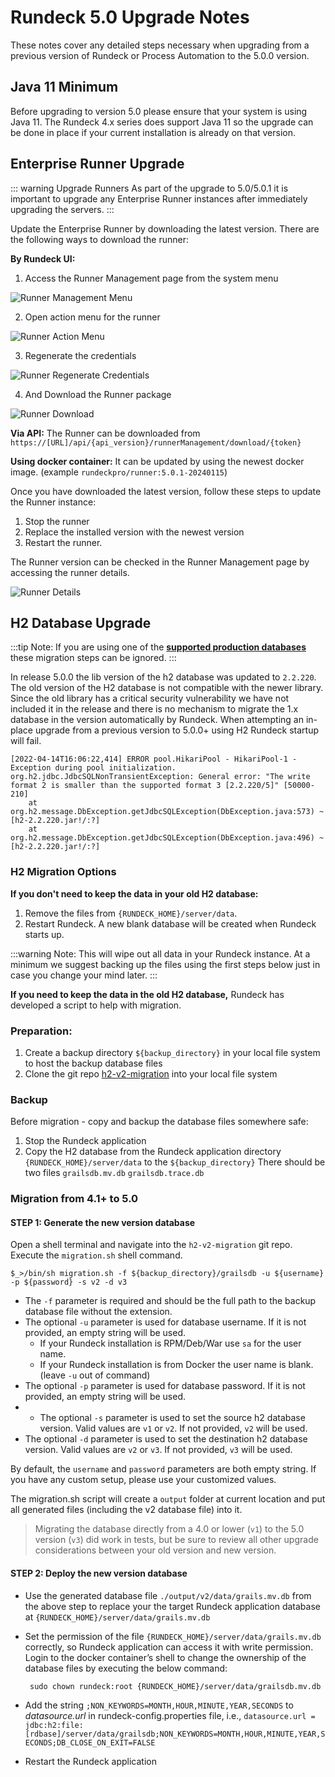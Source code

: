 # Rundeck 5.0 Upgrade Notes

These notes cover any detailed steps necessary when upgrading from a previous version of Rundeck or Process Automation to the 5.0.0 version.

## Java 11 Minimum

Before upgrading to version 5.0 please ensure that your system is using Java 11.  The Rundeck 4.x series does support Java 11 so the upgrade can be done in place if your current installation is already on that version.


## Enterprise Runner Upgrade

::: warning Upgrade Runners
As part of the upgrade to 5.0/5.0.1 it is important to upgrade any Enterprise Runner instances after immediately upgrading the servers.
:::

Update the Enterprise Runner by downloading the latest version. There are the following ways to download the runner:

**By Rundeck UI:**

1. Access the Runner Management page from the system menu

![Runner Management Menu](/assets/img/runner_management_menu.png)

2. Open action menu for the runner

![Runner Action Menu](/assets/img/runner_download_action.png)

3. Regenerate the credentials

![Runner Regenerate Credentials](/assets/img/runner_regenerate_cred.png)

4. And Download the Runner package

![Runner Download](/assets/img/runner_download_package.png)

**Via API:** 
The Runner can be downloaded from `https://[URL]/api/{api_version}/runnerManagement/download/{token}`

**Using docker container:**
It can be updated by using the newest docker image.  (example `rundeckpro/runner:5.0.1-20240115`)

Once you have downloaded the latest version, follow these steps to update the Runner instance:

1. Stop the runner
2. Replace the installed version with the newest version
3. Restart the runner.

The Runner version can be checked in the Runner Management page by accessing the runner details.

![Runner Details](/assets/img/runner_details.png)

## H2 Database Upgrade

:::tip
Note: If you are using one of the **[supported production databases](/administration/install/index.html#database-configuration)** these migration steps can be ignored.
:::

In release 5.0.0 the lib version of the h2 database was updated to `2.2.220`.  The old version of the H2 database is not compatible with the newer library. Since the old library has a critical security vulnerability we have not included it in the release and there is no mechanism to migrate the 1.x database in the version automatically by Rundeck.  When attempting an in-place upgrade from a previous version to 5.0.0+ using H2 Rundeck startup will fail.

```
[2022-04-14T16:06:22,414] ERROR pool.HikariPool - HikariPool-1 - Exception during pool initialization.
org.h2.jdbc.JdbcSQLNonTransientException: General error: "The write format 2 is smaller than the supported format 3 [2.2.220/5]" [50000-210]
	at org.h2.message.DbException.getJdbcSQLException(DbException.java:573) ~[h2-2.2.220.jar!/:?]
	at org.h2.message.DbException.getJdbcSQLException(DbException.java:496) ~[h2-2.2.220.jar!/:?]
```

### H2 Migration Options

**If you don't need to keep the data in your old H2 database:**

1. Remove the files from `{RUNDECK_HOME}/server/data`.
2. Restart Rundeck.  A new blank database will be created when Rundeck starts up.

:::warning
Note: This will wipe out all data in your Rundeck instance.  At a minimum we suggest backing up the files using the first steps below just in case you change your mind later.
:::

**If you need to keep the data in the old H2 database,** Rundeck has developed a script to help with migration.
### Preparation:

1. Create a backup directory `${backup_directory}` in your local file system to host the backup database files
1. Clone the git repo [h2-v2-migration](https://github.com/rundeck-plugins/h2-v2-migration) into your local file system

### Backup
Before migration - copy and backup the database files somewhere safe:
1. Stop the Rundeck application
1. Copy the H2 database from the Rundeck application directory `{RUNDECK_HOME}/server/data` to the `${backup_directory}` There should be two files
        `grailsdb.mv.db`
        `grailsdb.trace.db`

### Migration from 4.1+ to 5.0

#### STEP 1: Generate the new version database

Open a shell terminal and navigate into the `h2-v2-migration` git repo. Execute the `migration.sh` shell command.

    $_>/bin/sh migration.sh -f ${backup_directory}/grailsdb -u ${username} -p ${password} -s v2 -d v3


- The `-f` parameter is required and should be the full path to the backup database file without the extension.
- The optional `-u` parameter is used for database username. If it is not provided, an empty string will be used.
    - If your Rundeck installation is RPM/Deb/War use `sa` for the user name.
    - If your Rundeck installation is from Docker the user name is blank. (leave `-u` out of command)
- The optional `-p` parameter is used for database password. If it is not provided, an empty string will be used.
- - The optional `-s` parameter is used to set the source h2 database version. Valid values are `v1` or `v2`. If not
  provided, `v2` will be used.
- The optional `-d` parameter is used to set the destination h2 database version. Valid values are `v2` or `v3`. If not
  provided, `v3` will be used.

By default, the `username` and `password` parameters are both empty string. If you have any custom setup, please use your customized values.

The migration.sh script will create a `output` folder at current location and put all generated files (including the v2 database file) into it.

> Migrating the database directly from a 4.0 or lower (`v1`) to the 5.0 version (`v3`) did work in tests, but be sure to review all other upgrade considerations between your old version and new version.


#### STEP 2: Deploy the new version database
- Use the generated database file `./output/v2/data/grails.mv.db` from the above step to replace your the target Rundeck application database at `{RUNDECK_HOME}/server/data/grails.mv.db`
- Set the permission of the file `{RUNDECK_HOME}/server/data/grails.mv.db` correctly, so Rundeck application can access it with write permission. Login to the docker container’s shell to change the ownership of the database files by executing the below command:

       sudo chown rundeck:root {RUNDECK_HOME}/server/data/grailsdb.mv.db
- Add the string `;NON_KEYWORDS=MONTH,HOUR,MINUTE,YEAR,SECONDS` to _datasource.url_ in rundeck-config.properties file, i.e., `datasource.url = jdbc:h2:file:[rdbase]/server/data/grailsdb;NON_KEYWORDS=MONTH,HOUR,MINUTE,YEAR,SECONDS;DB_CLOSE_ON_EXIT=FALSE`
- Restart the Rundeck application